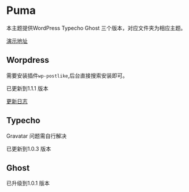 # Puma

本主题提供WordPress Typecho Ghost 三个版本，对应文件夹为相应主题。

[演示地址](http://bigfa.github.io/Puma)

## Worpdress

需要安装插件`wp-postlike`,后台直接搜索安装即可。

已更新到1.1.1 版本

[更新日志](https://github.com/bigfa/Puma/blob/master/Puma-Wordpress/README.md)

## Typecho

Gravatar 问题需自行解决

已更新到1.0.3 版本

## Ghost

已升级到1.0.1 版本